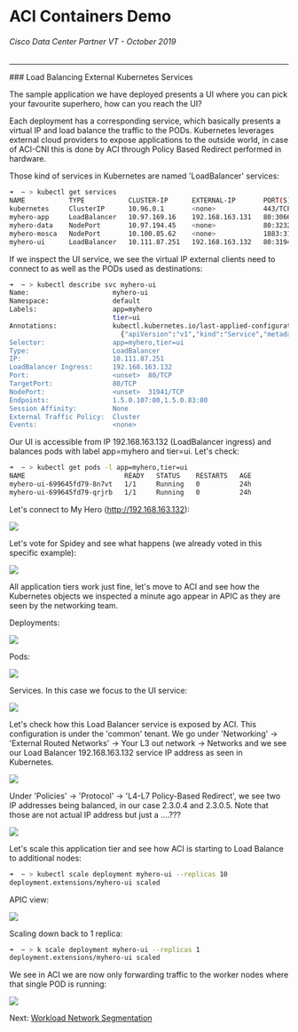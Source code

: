 # ACI Containers Demo
###### Cisco Data Center Partner VT - October 2019
<hr>
### Load Balancing External Kubernetes Services

The sample application we have deployed presents a UI where you can pick your favourite superhero, how can you reach the UI? 

Each deployment has a corresponding service, which basically presents a virtual IP and load balance the traffic to the PODs.
Kubernetes leverages external cloud providers to expose applications to the outside world, in case of ACI-CNI this is done by ACI through Policy Based Redirect performed in hardware. 

Those kind of services in Kubernetes are named 'LoadBalancer' services:

```bash
➜  ~ > kubectl get services
NAME           TYPE           CLUSTER-IP      EXTERNAL-IP       PORT(S)          AGE
kubernetes     ClusterIP      10.96.0.1       <none>            443/TCP          2d2h
myhero-app     LoadBalancer   10.97.169.16    192.168.163.131   80:30669/TCP     24h
myhero-data    NodePort       10.97.194.45    <none>            80:32321/TCP     24h
myhero-mosca   NodePort       10.100.85.62    <none>            1883:31712/TCP   24h
myhero-ui      LoadBalancer   10.111.87.251   192.168.163.132   80:31941/TCP     24h
```

If we inspect the UI service, we see the virtual IP external clients need to connect to as well as the PODs used as destinations:

```bash
➜  ~ > kubectl describe svc myhero-ui
Name:                     myhero-ui
Namespace:                default
Labels:                   app=myhero
                          tier=ui
Annotations:              kubectl.kubernetes.io/last-applied-configuration:
                            {"apiVersion":"v1","kind":"Service","metadata":{"annotations":{},"labels":{"app":"myhero","tier":"ui"},"name":"myhero-ui","namespace":"def...
Selector:                 app=myhero,tier=ui
Type:                     LoadBalancer
IP:                       10.111.87.251
LoadBalancer Ingress:     192.168.163.132
Port:                     <unset>  80/TCP
TargetPort:               80/TCP
NodePort:                 <unset>  31941/TCP
Endpoints:                1.5.0.107:80,1.5.0.83:80
Session Affinity:         None
External Traffic Policy:  Cluster
Events:                   <none>
```

Our UI is accessible from IP 192.168.163.132 (LoadBalancer ingress) and balances pods with label app=myhero and tier=ui. Let's check:

```bash
➜  ~ > kubectl get pods -l app=myhero,tier=ui
NAME                         READY   STATUS    RESTARTS   AGE
myhero-ui-699645fd79-8n7vt   1/1     Running   0          24h
myhero-ui-699645fd79-qrjrb   1/1     Running   0          24h
```

Let's connect to My Hero (http://192.168.163.132):

![](https://raw.githubusercontent.com/rtortori/emear-pvt-aci-containers/master/images/myhero1.png)

Let's vote for Spidey and see what happens (we already voted in this specific example):

![](https://raw.githubusercontent.com/rtortori/emear-pvt-aci-containers/master/images/myhero2.png)

All application tiers work just fine, let's move to ACI and see how the Kubernetes objects we inspected a minute ago appear in APIC as they are seen by the networking team.

Deployments:

![](https://raw.githubusercontent.com/rtortori/emear-pvt-aci-containers/master/images/aci7.png)

Pods:

![](https://raw.githubusercontent.com/rtortori/emear-pvt-aci-containers/master/images/aci8.png)

Services. In this case we focus to the UI service:

![](https://raw.githubusercontent.com/rtortori/emear-pvt-aci-containers/master/images/aci9.png)

Let's check how this Load Balancer service is exposed by ACI. This configuration is under the 'common' tenant. We go under 'Networking' -> 'External Routed Networks' -> Your L3 out network -> Networks and we see our Load Balancer 192.168.163.132 service IP address as seen in Kubernetes.

![](https://raw.githubusercontent.com/rtortori/emear-pvt-aci-containers/master/images/aci10.png)

Under 'Policies' -> 'Protocol' -> 'L4-L7 Policy-Based Redirect', we see two IP addresses being balanced, in our case 2.3.0.4 and 2.3.0.5. Note that those are not actual IP address but just a ....???

![](https://raw.githubusercontent.com/rtortori/emear-pvt-aci-containers/master/images/aci11.png)

Let's scale this application tier and see how ACI is starting to Load Balance to additional nodes:

```bash
➜  ~ > kubectl scale deployment myhero-ui --replicas 10
deployment.extensions/myhero-ui scaled
```

APIC view:

![](https://raw.githubusercontent.com/rtortori/emear-pvt-aci-containers/master/images/aci12.png)

Scaling down back to 1 replica:

```bash
➜  ~ > k scale deployment myhero-ui --replicas 1
deployment.extensions/myhero-ui scaled
```

We see in ACI we are now only forwarding traffic to the worker nodes where that single POD is running:

![](https://raw.githubusercontent.com/rtortori/emear-pvt-aci-containers/master/images/aci13.png)

Next: [Workload Network Segmentation](https://github.com/rtortori/emear-pvt-aci-containers/blob/master/4-workload-net-segmentation.md)